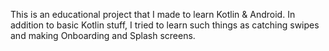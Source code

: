 This is an educational project that I made to learn Kotlin & Android.
In addition to basic Kotlin stuff, I tried to learn such things as catching swipes and making Onboarding and Splash screens.
